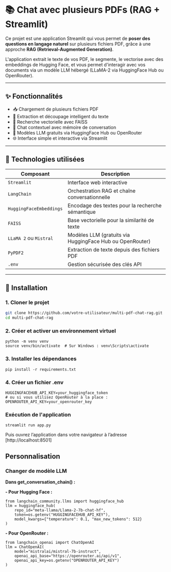 # 📚 Chat avec plusieurs PDFs (RAG + Streamlit)

Ce projet est une application Streamlit qui vous permet de **poser des questions en langage naturel** sur plusieurs fichiers PDF, grâce à une approche **RAG (Retrieval-Augmented Generation)**.

L'application extrait le texte de vos PDF, le segmente, le vectorise avec des embeddings de Hugging Face, et vous permet d'interagir avec vos documents via un modèle LLM hébergé (LLaMA-2 via HuggingFace Hub ou OpenRouter).

---

## ✨ Fonctionnalités

- 📥 Chargement de plusieurs fichiers PDF
- 📄 Extraction et découpage intelligent du texte
- 🔎 Recherche vectorielle avec FAISS
- 🤖 Chat contextuel avec mémoire de conversation
- 🧠 Modèles LLM gratuits via HuggingFace Hub ou OpenRouter
- 🌐 Interface simple et interactive via Streamlit

---

## 🧰 Technologies utilisées

| Composant                    | Description                                           |
|-----------------------------|-------------------------------------------------------|
| `Streamlit`                 | Interface web interactive                            |
| `LangChain`                 | Orchestration RAG et chaîne conversationnelle        |
| `HuggingFaceEmbeddings`     | Encodage des textes pour la recherche sémantique     |
| `FAISS`                     | Base vectorielle pour la similarité de texte         |
| `LLaMA 2` ou `Mistral`      | Modèles LLM (gratuits via HuggingFace Hub ou OpenRouter) |
| `PyPDF2`                    | Extraction de texte depuis des fichiers PDF          |
| `.env`                      | Gestion sécurisée des clés API                       |

---

## 🚀 Installation

### 1. Cloner le projet

```bash
git clone https://github.com/votre-utilisateur/multi-pdf-chat-rag.git
cd multi-pdf-chat-rag
```
### 2. Créer et activer un environnement virtuel
```
python -m venv venv
source venv/bin/activate  # Sur Windows : venv\Scripts\activate
```
### 3. Installer les dépendances
```
pip install -r requirements.txt
```
### 4. Créer un fichier .env
```
HUGGINGFACEHUB_API_KEY=your_huggingface_token
# ou si vous utilisez OpenRouter à la place :
OPENROUTER_API_KEY=your_openrouter_key
```
### Exécution de l'application
```
streamlit run app.py
```
Puis ouvrez l’application dans votre navigateur à l’adresse [http://localhost:8501]

## Personnalisation
### Changer de modèle LLM
**Dans get_conversation_chain() :**

**- Pour Hugging Face :**
```
from langchain_community.llms import huggingface_hub
llm = huggingface_hub(
    repo_id="meta-llama/Llama-2-7b-chat-hf",
    token=os.getenv("HUGGINGFACEHUB_API_KEY"),
    model_kwargs={"temperature": 0.1, "max_new_tokens": 512}
)
```
**- Pour OpenRouter :**
```
from langchain_openai import ChatOpenAI
llm = ChatOpenAI(
    model="mistralai/mistral-7b-instruct",
    openai_api_base="https://openrouter.ai/api/v1",
    openai_api_key=os.getenv("OPENROUTER_API_KEY")
)
```

